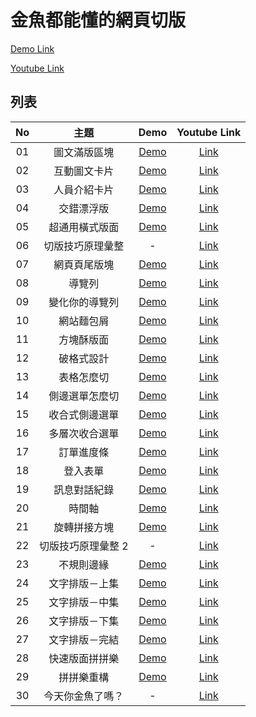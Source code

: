 # 金魚都能懂的網頁切版

[Demo Link](https://alan10332000.github.io/css-layout-practice)

[Youtube Link](https://www.youtube.com/playlist?list=PLqivELodHt3hxeuLX8PYaI8u1GcDaBoJo)

## 列表

| No  |        主題        |                             Demo                              |             Youtube Link             |
| :-: | :----------------: | :-----------------------------------------------------------: | :----------------------------------: |
| 01  |    圖文滿版區塊    | [Demo](https://alan10332000.github.io/css-layout-practice/01) | [Link](https://youtu.be/rwTMBmnIHcY) |
| 02  |    互動圖文卡片    | [Demo](https://alan10332000.github.io/css-layout-practice/02) | [Link](https://youtu.be/IocyLERRdko) |
| 03  |    人員介紹卡片    | [Demo](https://alan10332000.github.io/css-layout-practice/03) | [Link](https://youtu.be/2Qs0EuqJIYA) |
| 04  |     交錯漂浮版     | [Demo](https://alan10332000.github.io/css-layout-practice/04) | [Link](https://youtu.be/aN7zFs_AT8s) |
| 05  |   超通用橫式版面   | [Demo](https://alan10332000.github.io/css-layout-practice/05) | [Link](https://youtu.be/-mmzaE6eLzY) |
| 06  |  切版技巧原理彙整  |                               -                               | [Link](https://youtu.be/R6q87Rfs0PM) |
| 07  |    網頁頁尾版塊    | [Demo](https://alan10332000.github.io/css-layout-practice/06) | [Link](https://youtu.be/Y02yl_QQNv0) |
| 08  |       導覽列       | [Demo](https://alan10332000.github.io/css-layout-practice/07) | [Link](https://youtu.be/7BydlKueTgY) |
| 09  |   變化你的導覽列   | [Demo](https://alan10332000.github.io/css-layout-practice/08) | [Link](https://youtu.be/9xT8kziyYko) |
| 10  |     網站麵包屑     | [Demo](https://alan10332000.github.io/css-layout-practice/09) | [Link](https://youtu.be/n0yPFtpVRLU) |
| 11  |     方塊酥版面     | [Demo](https://alan10332000.github.io/css-layout-practice/10) | [Link](https://youtu.be/Xhhzzc9YZW4) |
| 12  |     破格式設計     | [Demo](https://alan10332000.github.io/css-layout-practice/11) | [Link](https://youtu.be/l-sQNXNrw3s) |
| 13  |     表格怎麼切     | [Demo](https://alan10332000.github.io/css-layout-practice/12) | [Link](https://youtu.be/zRREfvlLFIU) |
| 14  |   側邊選單怎麼切   | [Demo](https://alan10332000.github.io/css-layout-practice/13) | [Link](https://youtu.be/yB3_LtwBiaE) |
| 15  |   收合式側邊選單   | [Demo](https://alan10332000.github.io/css-layout-practice/14) | [Link](https://youtu.be/-KPbFhZmBPE) |
| 16  |   多層次收合選單   | [Demo](https://alan10332000.github.io/css-layout-practice/15) | [Link](https://youtu.be/_qmdKguG5IY) |
| 17  |     訂單進度條     | [Demo](https://alan10332000.github.io/css-layout-practice/16) | [Link](https://youtu.be/AhHDJcys5tc) |
| 18  |      登入表單      | [Demo](https://alan10332000.github.io/css-layout-practice/17) | [Link](https://youtu.be/G5MA36MboNw) |
| 19  |    訊息對話紀錄    | [Demo](https://alan10332000.github.io/css-layout-practice/18) | [Link](https://youtu.be/1tYhnmhdGNY) |
| 20  |       時間軸       | [Demo](https://alan10332000.github.io/css-layout-practice/19) | [Link](https://youtu.be/AiR22hCQOGs) |
| 21  |    旋轉拼接方塊    | [Demo](https://alan10332000.github.io/css-layout-practice/20) | [Link](https://youtu.be/QKGhYoRHJnI) |
| 22  | 切版技巧原理彙整 2 |                               -                               | [Link](https://youtu.be/cU43gPItOns) |
| 23  |     不規則邊緣     | [Demo](https://alan10332000.github.io/css-layout-practice/21) | [Link](https://youtu.be/7SFuF9XE24s) |
| 24  |   文字排版－上集   | [Demo](https://alan10332000.github.io/css-layout-practice/22) |               [Link]()               |
| 25  |   文字排版－中集   | [Demo](https://alan10332000.github.io/css-layout-practice/23) |               [Link]()               |
| 26  |   文字排版－下集   | [Demo](https://alan10332000.github.io/css-layout-practice/24) |               [Link]()               |
| 27  |   文字排版－完結   | [Demo](https://alan10332000.github.io/css-layout-practice/25) |               [Link]()               |
| 28  |   快速版面拼拼樂   | [Demo](https://alan10332000.github.io/css-layout-practice/26) |               [Link]()               |
| 29  |     拼拼樂重構     | [Demo](https://alan10332000.github.io/css-layout-practice/27) |               [Link]()               |
| 30  |  今天你金魚了嗎？  |                               -                               |               [Link]()               |
